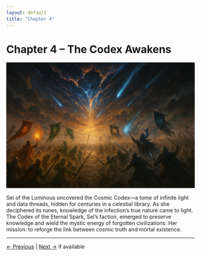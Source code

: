 ```yaml
---
layout: default
title: "Chapter 4"
---
```


# Chapter 4 – The Codex Awakens

![Chapter 4 Illustration](/assets/images/lore/chapter_4.png)

Sel of the Luminous uncovered the Cosmic Codex—a tome of infinite light and data threads, hidden for centuries in a celestial library. As she deciphered its runes, knowledge of the infection’s true nature came to light. The Codex of the Eternal Spark, Sel’s faction, emerged to preserve knowledge and wield the mystic energy of forgotten civilizations. Her mission: to reforge the link between cosmic truth and mortal existence.

---
[← Previous](/lore/chapter-3) | [Next →](/lore/chapter-5) if available
